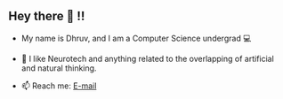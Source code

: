 ## Hey there 👋 !!

- My name is Dhruv, and I am a Computer Science undergrad 💻

- 🌱 I like Neurotech and anything related to the overlapping of artificial and natural thinking.

- 📫 Reach me: [E-mail](mailto:gaddameedidhruvreddy@gmail.com)
<!--
**codrug/codrug** is a ✨ _special_ ✨ repository because its `README.md` (this file) appears on your GitHub profile.

Here are some ideas to get you started:

- 🔭 I’m currently working on ...
- 🌱 I’m currently learning ...
- 👯 I’m looking to collaborate on ...
- 🤔 I’m looking for help with ...
- 💬 Ask me about ...
- 📫 How to reach me: ...
- 😄 Pronouns: ...
- ⚡ Fun fact: ...
-->
